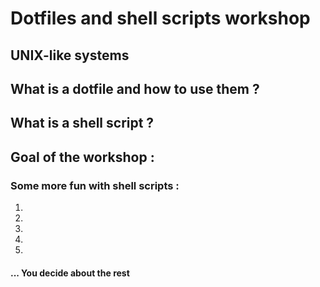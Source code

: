 # Dotfiles and shell scripts workshop

## UNIX-like systems

## What is a dotfile and how to use them ?




## What is a shell script ?





## Goal of the workshop : 


### Some more fun with shell scripts : 

1.
2.
3.
4.
5.


#### ... You decide about the rest
